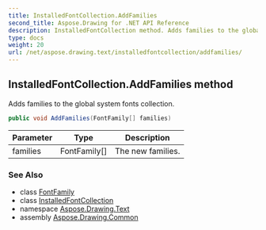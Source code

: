 ```yaml
---
title: InstalledFontCollection.AddFamilies
second_title: Aspose.Drawing for .NET API Reference
description: InstalledFontCollection method. Adds families to the global system fonts collection
type: docs
weight: 20
url: /net/aspose.drawing.text/installedfontcollection/addfamilies/
---
```

## InstalledFontCollection.AddFamilies method

Adds families to the global system fonts collection.

```csharp
public void AddFamilies(FontFamily[] families)
```

| Parameter | Type | Description |
| --- | --- | --- |
| families | FontFamily[] | The new families. |

### See Also

* class [FontFamily](../../../aspose.drawing/fontfamily/)
* class [InstalledFontCollection](../)
* namespace [Aspose.Drawing.Text](../../installedfontcollection/)
* assembly [Aspose.Drawing.Common](../../../)


